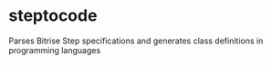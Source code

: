 # steptocode
Parses Bitrise Step specifications and generates class definitions in programming languages
